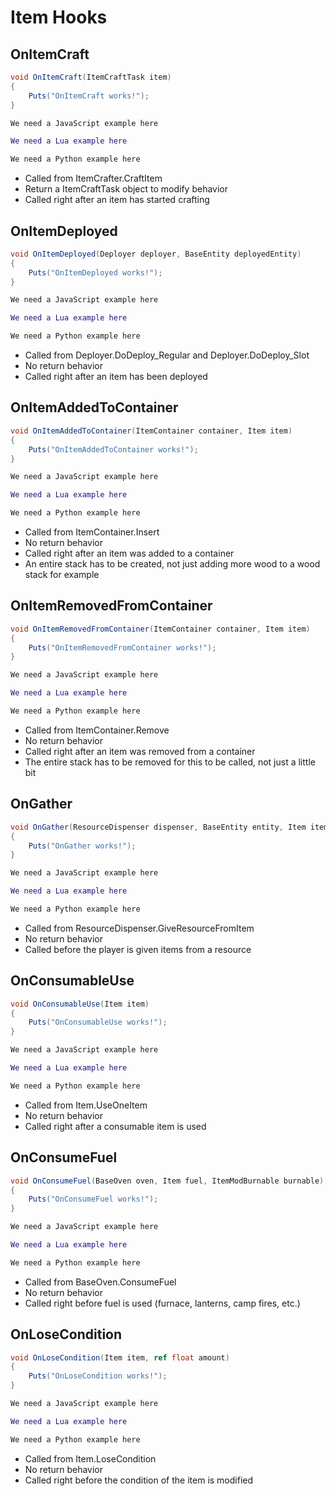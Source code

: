# Item Hooks

## OnItemCraft

``` csharp
void OnItemCraft(ItemCraftTask item)
{
    Puts("OnItemCraft works!");
}
```

``` javascript
We need a JavaScript example here
```

``` lua
We need a Lua example here
```

``` python
We need a Python example here
```

 * Called from ItemCrafter.CraftItem
 * Return a ItemCraftTask object to modify behavior
 * Called right after an item has started crafting

## OnItemDeployed

``` csharp
void OnItemDeployed(Deployer deployer, BaseEntity deployedEntity)
{
    Puts("OnItemDeployed works!");
}
```

``` javascript
We need a JavaScript example here
```

``` lua
We need a Lua example here
```

``` python
We need a Python example here
```

 * Called from Deployer.DoDeploy_Regular and Deployer.DoDeploy_Slot
 * No return behavior
 * Called right after an item has been deployed

## OnItemAddedToContainer

``` csharp
void OnItemAddedToContainer(ItemContainer container, Item item)
{
    Puts("OnItemAddedToContainer works!");
}
```

``` javascript
We need a JavaScript example here
```

``` lua
We need a Lua example here
```

``` python
We need a Python example here
```

 * Called from ItemContainer.Insert
 * No return behavior
 * Called right after an item was added to a container
 * An entire stack has to be created, not just adding more wood to a wood stack for example

## OnItemRemovedFromContainer

``` csharp
void OnItemRemovedFromContainer(ItemContainer container, Item item)
{
    Puts("OnItemRemovedFromContainer works!");
}
```

``` javascript
We need a JavaScript example here
```

``` lua
We need a Lua example here
```

``` python
We need a Python example here
```

 * Called from ItemContainer.Remove
 * No return behavior
 * Called right after an item was removed from a container
 * The entire stack has to be removed for this to be called, not just a little bit

## OnGather

``` csharp
void OnGather(ResourceDispenser dispenser, BaseEntity entity, Item item)
{
    Puts("OnGather works!");
}
```

``` javascript
We need a JavaScript example here
```

``` lua
We need a Lua example here
```

``` python
We need a Python example here
```

 * Called from ResourceDispenser.GiveResourceFromItem
 * No return behavior
 * Called before the player is given items from a resource

## OnConsumableUse

``` csharp
void OnConsumableUse(Item item)
{
    Puts("OnConsumableUse works!");
}
```

``` javascript
We need a JavaScript example here
```

``` lua
We need a Lua example here
```

``` python
We need a Python example here
```

 * Called from Item.UseOneItem
 * No return behavior
 * Called right after a consumable item is used

## OnConsumeFuel

``` csharp
void OnConsumeFuel(BaseOven oven, Item fuel, ItemModBurnable burnable)
{
    Puts("OnConsumeFuel works!");
}
```

``` javascript
We need a JavaScript example here
```

``` lua
We need a Lua example here
```

``` python
We need a Python example here
```

 * Called from BaseOven.ConsumeFuel
 * No return behavior
 * Called right before fuel is used (furnace, lanterns, camp fires, etc.)

## OnLoseCondition

``` csharp
void OnLoseCondition(Item item, ref float amount)
{
    Puts("OnLoseCondition works!");
}
```

``` javascript
We need a JavaScript example here
```

``` lua
We need a Lua example here
```

``` python
We need a Python example here
```

 * Called from Item.LoseCondition
 * No return behavior
 * Called right before the condition of the item is modified
